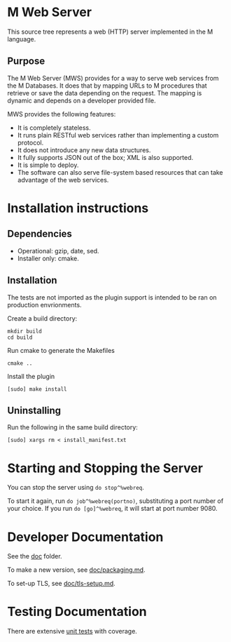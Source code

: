# M Web Server
This source tree represents a web (HTTP) server implemented in the M language.

## Purpose
The M Web Server (MWS) provides for a way to serve web services from the M
Databases. It does that by mapping URLs to M procedures that retrieve or save
the data depending on the request. The mapping is dynamic and depends on a developer
provided file.

MWS provides the following features:

 - It is completely stateless.
 - It runs plain RESTful web services rather than implementing a custom protocol.
 - It does not introduce any new data structures.
 - It fully supports JSON out of the box; XML is also supported.
 - It is simple to deploy.
 - The software can also serve file-system based resources that can take
   advantage of the web services.

# Installation instructions
## Dependencies
- Operational: gzip, date, sed. 
- Installer only: cmake.

## Installation
The tests are not imported as the plugin support is intended to be ran on
production envrionments.

Create a build directory:

    mkdir build
    cd build

Run cmake to generate the Makefiles

    cmake ..

Install the plugin

    [sudo] make install

## Uninstalling
Run the following in the same build directory:
```
[sudo] xargs rm < install_manifest.txt
```

# Starting and Stopping the Server
You can stop the server using `do stop^%webreq`.

To start it again, run `do job^%webreq(portno)`, substituting a port number
of your choice. If you run `do [go]^%webreq`, it will start at port number 9080.

# Developer Documentation
See the [doc](doc) folder.

To make a new version, see [doc/packaging.md](doc/packaging.md).

To set-up TLS, see [doc/tls-setup.md](doc/tls-setup.md).

# Testing Documentation
There are extensive [unit tests](doc/testing.md) with coverage.
